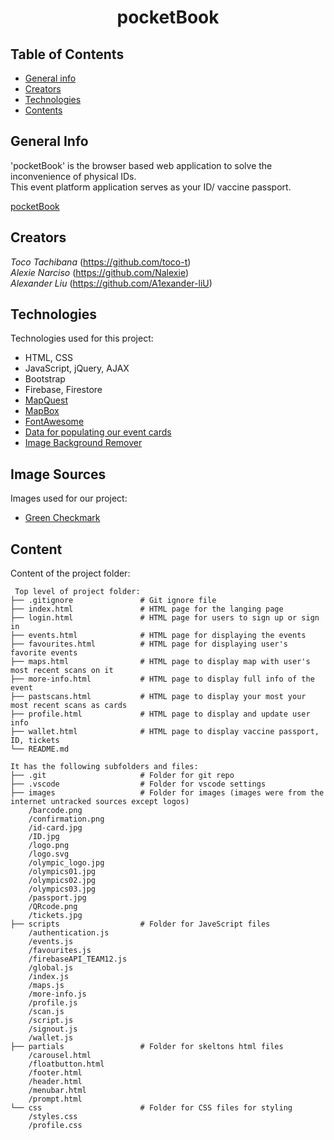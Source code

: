 <h1 align="center"> pocketBook </h1>

## Table of Contents

* [General info](#general-info)
* [Creators](#creators)
* [Technologies](#technologies)
* [Contents](#content)

## General Info
'pocketBook' is the browser based web application to solve the inconvenience of physical IDs.  
This event platform application serves as your ID/ vaccine passport.  

[pocketBook](https://comp1800pocketbook.netlify.app/)

## Creators
*Toco Tachibana* (https://github.com/toco-t)  
*Alexie Narciso* (https://github.com/Nalexie)  
*Alexander Liu* (https://github.com/A1exander-liU)


## Technologies
Technologies used for this project:
* HTML, CSS
* JavaScript, jQuery, AJAX
* Bootstrap
* Firebase, Firestore
* [MapQuest](https://developer.mapquest.com/documentation/geocoding-api/reverse/get/)
* [MapBox](https://docs.mapbox.com/mapbox-gl-js/api/)
* [FontAwesome](https://fontawesome.com/icons)
* [Data for populating our event cards](https://sports.api.decathlon.com/sports)
* [Image Background Remover](https://www.remove.bg/)

## Image Sources
Images used for our project:
* [Green Checkmark](https://www.kindpng.com/free/green-check-mark/)


## Content
Content of the project folder:

```
 Top level of project folder:
├── .gitignore               # Git ignore file
├── index.html               # HTML page for the langing page
├── login.html               # HTML page for users to sign up or sign in   
├── events.html              # HTML page for displaying the events
├── favourites.html          # HTML page for displaying user's favorite events
├── maps.html                # HTML page to display map with user's most recent scans on it
├── more-info.html           # HTML page to display full info of the event  
├── pastscans.html           # HTML page to display your most your most recent scans as cards
├── profile.html             # HTML page to display and update user info
├── wallet.html              # HTML page to display vaccine passport, ID, tickets
└── README.md

It has the following subfolders and files:
├── .git                     # Folder for git repo
├── .vscode                  # Folder for vscode settings
├── images                   # Folder for images (images were from the internet untracked sources except logos)
    /barcode.png
    /confirmation.png
    /id-card.jpg
    /ID.jpg
    /logo.png
    /logo.svg
    /olympic_logo.jpg
    /olympics01.jpg
    /olympics02.jpg
    /olympics03.jpg
    /passport.jpg
    /QRcode.png
    /tickets.jpg          
├── scripts                  # Folder for JaveScript files
    /authentication.js
    /events.js
    /favourites.js
    /firebaseAPI_TEAM12.js
    /global.js
    /index.js
    /maps.js
    /more-info.js
    /profile.js
    /scan.js
    /script.js
    /signout.js
    /wallet.js
├── partials                 # Folder for skeltons html files
    /carousel.html
    /floatbutton.html
    /footer.html
    /header.html
    /menubar.html
    /prompt.html
└── css                      # Folder for CSS files for styling
    /styles.css              
    /profile.css             
```
